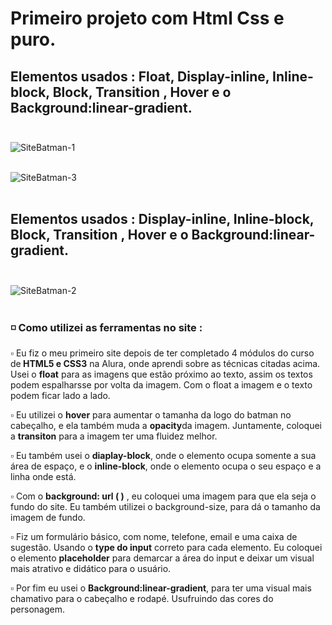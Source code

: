 # Primeiro projeto com Html Css e puro.


## Elementos usados : Float, Display-inline, Inline-block, Block, Transition , Hover e o Background:linear-gradient. <br><br>

![SiteBatman-1](https://user-images.githubusercontent.com/114417026/195597163-34dc1eb6-e24c-4c70-9354-28177e1dd9ea.png)
 <br><br>

![SiteBatman-3](https://user-images.githubusercontent.com/114417026/195604948-990972b6-cafc-4998-9fd9-b11fea198323.png)
 <br><br>


## Elementos usados : Display-inline, Inline-block, Block, Transition , Hover e o Background:linear-gradient.<br><br>


![SiteBatman-2](https://user-images.githubusercontent.com/114417026/195597224-775b2737-6dbe-4ad8-ba74-897cfb246518.png)
   <br> <br>
   ### ◽️ Como utilizei as ferramentas no site :

<p> ▫️ Eu fiz o meu primeiro site depois de ter completado 4 módulos do curso de<strong> HTML5 e CSS3</strong> na Alura, onde aprendi sobre as técnicas citadas acima.
  Usei o <strong>float</strong> para as imagens que estão próximo ao texto, assim os textos podem espalharsse por volta da imagem. Com o float a imagem e o texto podem ficar lado a lado.
  
 ▫️ Eu utilizei o <strong>hover</strong> para aumentar o tamanha da logo do batman no cabeçalho, e ela também  muda a <strong> opacity</strong>da imagem. Juntamente, coloquei a <strong>transiton</strong> para a imagem ter uma fluidez melhor.
  
  ▫️ Eu também usei o <strong>diaplay-block</strong>, onde o elemento ocupa somente a sua área de espaço, e o <strong>inline-block</strong>, onde o elemento ocupa o seu espaço e a linha onde está.
  
  ▫️ Com o <strong>background: url ( )</strong> , eu coloquei uma imagem para que ela seja o fundo do site. Eu também utilizei o background-size, para dá o tamanho da imagem de fundo.
  
  ▫️ Fiz um formulário básico, com nome, telefone, email e uma caixa de sugestão. Usando o <strong>type do input</strong> correto para cada elemento. Eu coloquei o elemento <strong>placeholder</strong> para demarcar a área do input e deixar um visual mais atrativo e didático para o usuário.
  
 
  ▫️ Por fim eu usei o <strong>Background:linear-gradient</strong>, para ter uma visual mais chamativo para o cabeçalho e rodapé. Usufruindo das cores do personagem.
</p>
